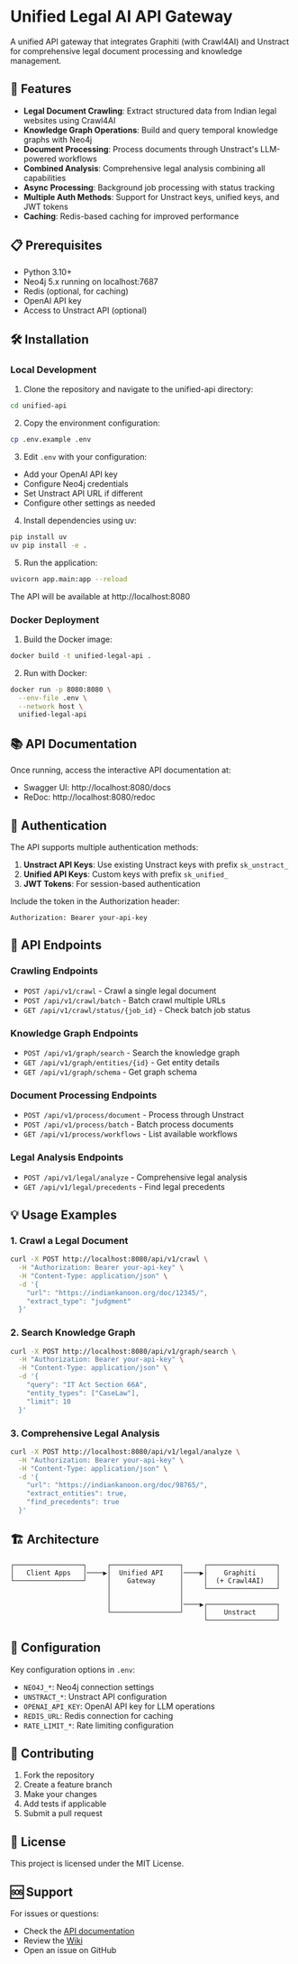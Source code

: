 # Unified Legal AI API Gateway

A unified API gateway that integrates Graphiti (with Crawl4AI) and Unstract for comprehensive legal document processing and knowledge management.

## 🚀 Features

- **Legal Document Crawling**: Extract structured data from Indian legal websites using Crawl4AI
- **Knowledge Graph Operations**: Build and query temporal knowledge graphs with Neo4j
- **Document Processing**: Process documents through Unstract's LLM-powered workflows
- **Combined Analysis**: Comprehensive legal analysis combining all capabilities
- **Async Processing**: Background job processing with status tracking
- **Multiple Auth Methods**: Support for Unstract keys, unified keys, and JWT tokens
- **Caching**: Redis-based caching for improved performance

## 📋 Prerequisites

- Python 3.10+
- Neo4j 5.x running on localhost:7687
- Redis (optional, for caching)
- OpenAI API key
- Access to Unstract API (optional)

## 🛠️ Installation

### Local Development

1. Clone the repository and navigate to the unified-api directory:
```bash
cd unified-api
```

2. Copy the environment configuration:
```bash
cp .env.example .env
```

3. Edit `.env` with your configuration:
- Add your OpenAI API key
- Configure Neo4j credentials
- Set Unstract API URL if different
- Configure other settings as needed

4. Install dependencies using uv:
```bash
pip install uv
uv pip install -e .
```

5. Run the application:
```bash
uvicorn app.main:app --reload
```

The API will be available at http://localhost:8080

### Docker Deployment

1. Build the Docker image:
```bash
docker build -t unified-legal-api .
```

2. Run with Docker:
```bash
docker run -p 8080:8080 \
  --env-file .env \
  --network host \
  unified-legal-api
```

## 📚 API Documentation

Once running, access the interactive API documentation at:
- Swagger UI: http://localhost:8080/docs
- ReDoc: http://localhost:8080/redoc

## 🔑 Authentication

The API supports multiple authentication methods:

1. **Unstract API Keys**: Use existing Unstract keys with prefix `sk_unstract_`
2. **Unified API Keys**: Custom keys with prefix `sk_unified_`
3. **JWT Tokens**: For session-based authentication

Include the token in the Authorization header:
```
Authorization: Bearer your-api-key
```

## 📡 API Endpoints

### Crawling Endpoints
- `POST /api/v1/crawl` - Crawl a single legal document
- `POST /api/v1/crawl/batch` - Batch crawl multiple URLs
- `GET /api/v1/crawl/status/{job_id}` - Check batch job status

### Knowledge Graph Endpoints
- `POST /api/v1/graph/search` - Search the knowledge graph
- `GET /api/v1/graph/entities/{id}` - Get entity details
- `GET /api/v1/graph/schema` - Get graph schema

### Document Processing Endpoints
- `POST /api/v1/process/document` - Process through Unstract
- `POST /api/v1/process/batch` - Batch process documents
- `GET /api/v1/process/workflows` - List available workflows

### Legal Analysis Endpoints
- `POST /api/v1/legal/analyze` - Comprehensive legal analysis
- `GET /api/v1/legal/precedents` - Find legal precedents

## 💡 Usage Examples

### 1. Crawl a Legal Document
```bash
curl -X POST http://localhost:8080/api/v1/crawl \
  -H "Authorization: Bearer your-api-key" \
  -H "Content-Type: application/json" \
  -d '{
    "url": "https://indiankanoon.org/doc/12345/",
    "extract_type": "judgment"
  }'
```

### 2. Search Knowledge Graph
```bash
curl -X POST http://localhost:8080/api/v1/graph/search \
  -H "Authorization: Bearer your-api-key" \
  -H "Content-Type: application/json" \
  -d '{
    "query": "IT Act Section 66A",
    "entity_types": ["CaseLaw"],
    "limit": 10
  }'
```

### 3. Comprehensive Legal Analysis
```bash
curl -X POST http://localhost:8080/api/v1/legal/analyze \
  -H "Authorization: Bearer your-api-key" \
  -H "Content-Type: application/json" \
  -d '{
    "url": "https://indiankanoon.org/doc/98765/",
    "extract_entities": true,
    "find_precedents": true
  }'
```

## 🏗️ Architecture

```
┌─────────────────┐     ┌─────────────────┐     ┌─────────────────┐
│   Client Apps   │────▶│  Unified API    │────▶│    Graphiti     │
└─────────────────┘     │    Gateway      │     │  (+ Crawl4AI)   │
                        │                 │     └─────────────────┘
                        │                 │
                        │                 │────▶┌─────────────────┐
                        └─────────────────┘     │    Unstract     │
                                                └─────────────────┘
```

## 🔧 Configuration

Key configuration options in `.env`:

- `NEO4J_*`: Neo4j connection settings
- `UNSTRACT_*`: Unstract API configuration
- `OPENAI_API_KEY`: OpenAI API key for LLM operations
- `REDIS_URL`: Redis connection for caching
- `RATE_LIMIT_*`: Rate limiting configuration

## 🤝 Contributing

1. Fork the repository
2. Create a feature branch
3. Make your changes
4. Add tests if applicable
5. Submit a pull request

## 📄 License

This project is licensed under the MIT License.

## 🆘 Support

For issues or questions:
- Check the [API documentation](http://localhost:8080/docs)
- Review the [Wiki](../Wiki/05-Unified-API-Design.md)
- Open an issue on GitHub